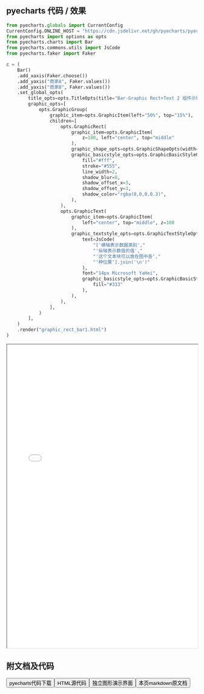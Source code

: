 
## pyecharts 代码 / 效果

```python
from pyecharts.globals import CurrentConfig
CurrentConfig.ONLINE_HOST = "https://cdn.jsdelivr.net/gh/pyecharts/pyecharts-assets@latest/assets/"
from pyecharts import options as opts
from pyecharts.charts import Bar
from pyecharts.commons.utils import JsCode
from pyecharts.faker import Faker

c = (
    Bar()
    .add_xaxis(Faker.choose())
    .add_yaxis("商家A", Faker.values())
    .add_yaxis("商家B", Faker.values())
    .set_global_opts(
        title_opts=opts.TitleOpts(title="Bar-Graphic Rect+Text 2 组件示例"),
        graphic_opts=[
            opts.GraphicGroup(
                graphic_item=opts.GraphicItem(left="50%", top="15%"),
                children=[
                    opts.GraphicRect(
                        graphic_item=opts.GraphicItem(
                            z=100, left="center", top="middle"
                        ),
                        graphic_shape_opts=opts.GraphicShapeOpts(width=190, height=90),
                        graphic_basicstyle_opts=opts.GraphicBasicStyleOpts(
                            fill="#fff",
                            stroke="#555",
                            line_width=2,
                            shadow_blur=8,
                            shadow_offset_x=3,
                            shadow_offset_y=3,
                            shadow_color="rgba(0,0,0,0.3)",
                        ),
                    ),
                    opts.GraphicText(
                        graphic_item=opts.GraphicItem(
                            left="center", top="middle", z=100
                        ),
                        graphic_textstyle_opts=opts.GraphicTextStyleOpts(
                            text=JsCode(
                                "['横轴表示数据类别',"
                                "'纵轴表示数值的值',"
                                "'这个文本块可以放在图中各',"
                                "'种位置'].join('\n')"
                            ),
                            font="14px Microsoft YaHei",
                            graphic_basicstyle_opts=opts.GraphicBasicStyleOpts(
                                fill="#333"
                            ),
                        ),
                    ),
                ],
            )
        ],
    )
    .render("graphic_rect_bar1.html")
)

```

<iframe width="100%" height="800px" src="/pyecharts/Graphic/graphic_rect_bar1.html"></iframe>

## 附文档及代码

<a href="https://cdn.jsdelivr.net/gh/wfy-belief/python/docs/pyecharts/Graphic/graphic_rect_bar1.py"><button class="mybutton">pyecharts代码下载</button></a><a href="https://cdn.jsdelivr.net/gh/wfy-belief/python/docs/pyecharts/Graphic/graphic_rect_bar1.html"><button class="mybutton">HTML源代码</button></a><a href="https://python.wfyblog.cn/pyecharts/Graphic/graphic_rect_bar1.html"><button class="mybutton">独立图形演示界面</button></a><a href="https://cdn.jsdelivr.net/gh/wfy-belief/python/docs/pyecharts/Graphic/graphic_rect_bar1.md"><button class="mybutton">本页markdown原文档</button></a>